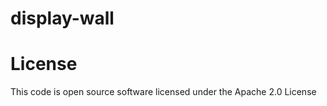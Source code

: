 display-wall
============



License
=======
This code is open source software licensed under the Apache 2.0 License
